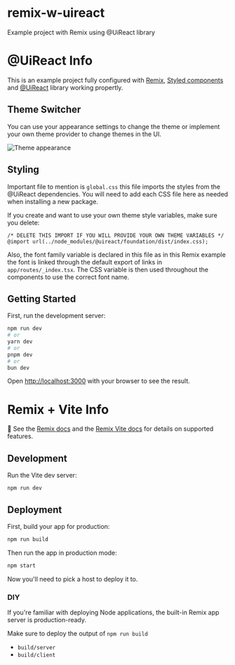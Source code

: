 # remix-w-uireact
Example project with Remix using @UiReact library

# @UiReact Info

This is an example project fully configured with [Remix](https://remix.run/), [Styled components](https://styled-components.com) and [@UiReact](https://uireact.io) library working propertly.

## Theme Switcher

You can use your appearance settings to change the theme or implement your own theme provider to change themes in the UI.

![Theme appearance](./public/theme-selector.gif)

## Styling

Important file to mention is `global.css` this file imports the styles from the @UiReact dependencies. You will need to add each CSS file here as needed when installing a new package.

If you create and want to use your own theme style variables, make sure you delete: 

```
/* DELETE THIS IMPORT IF YOU WILL PROVIDE YOUR OWN THEME VARIABLES */
@import url(../node_modules/@uireact/foundation/dist/index.css);

```

Also, the font family variable is declared in this file as in this Remix example the font is linked through the default export 
of links in `app/routes/_index.tsx`. The CSS variable is then used throughout the components to use the correct font name.

## Getting Started

First, run the development server:

```bash
npm run dev
# or
yarn dev
# or
pnpm dev
# or
bun dev
```

Open [http://localhost:3000](http://localhost:3000) with your browser to see the result.

# Remix + Vite Info

📖 See the [Remix docs](https://remix.run/docs) and the [Remix Vite docs](https://remix.run/docs/en/main/guides/vite) for details on supported features.

## Development

Run the Vite dev server:

```shellscript
npm run dev
```

## Deployment

First, build your app for production:

```sh
npm run build
```

Then run the app in production mode:

```sh
npm start
```

Now you'll need to pick a host to deploy it to.

### DIY

If you're familiar with deploying Node applications, the built-in Remix app server is production-ready.

Make sure to deploy the output of `npm run build`

- `build/server`
- `build/client`
